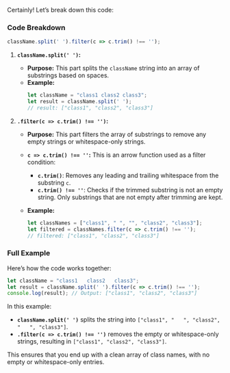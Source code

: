 Certainly! Let’s break down this code:

### Code Breakdown
```javascript
className.split(' ').filter(c => c.trim() !== '');
```

1. **`className.split(' ')`:**
   - **Purpose:** This part splits the `className` string into an array of substrings based on spaces.
   - **Example:**
     ```javascript
     let className = "class1 class2 class3";
     let result = className.split(' ');
     // result: ["class1", "class2", "class3"]
     ```

2. **`.filter(c => c.trim() !== '')`:**
   - **Purpose:** This part filters the array of substrings to remove any empty strings or whitespace-only strings.
   - **`c => c.trim() !== ''`:** This is an arrow function used as a filter condition:
     - **`c.trim()`**: Removes any leading and trailing whitespace from the substring `c`.
     - **`c.trim() !== ''`**: Checks if the trimmed substring is not an empty string. Only substrings that are not empty after trimming are kept.

   - **Example:**
     ```javascript
     let classNames = ["class1", " ", "", "class2", "class3"];
     let filtered = classNames.filter(c => c.trim() !== '');
     // filtered: ["class1", "class2", "class3"]
     ```

### Full Example
Here’s how the code works together:

```javascript
let className = "class1   class2   class3";
let result = className.split(' ').filter(c => c.trim() !== '');
console.log(result); // Output: ["class1", "class2", "class3"]
```

In this example:
- **`className.split(' ')`** splits the string into `["class1", "   ", "class2", "   ", "class3"]`.
- **`.filter(c => c.trim() !== '')`** removes the empty or whitespace-only strings, resulting in `["class1", "class2", "class3"]`.

This ensures that you end up with a clean array of class names, with no empty or whitespace-only entries.